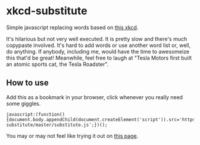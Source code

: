 xkcd-substitute
===============

Simple javascript replacing words based on [this xkcd](http://xkcd.com/1288/).

It's hilarious but not very well executed. It is pretty slow and there's much copypaste involved. It's hard to add words or use another word list or, well, do anything. If anybody, including me, would have the time to awesomeize this that'd be great! Meanwhile, feel free to laugh at "Tesla Motors first built an atomic sports cat, the Tesla Roadster".

## How to use
Add this as a bookmark in your browser, click whenever you really need some giggles.
```
javascript:(function(){document.body.appendChild(document.createElement('script')).src='https://raw.github.com/Friedenspanzer/xkcd-substitute/master/substitute.js';})();
```
You may or may not feel like trying it out on [this page](http://en.wikipedia.org/wiki/Elon_Musk).
